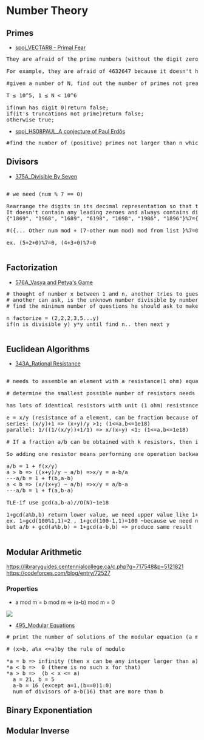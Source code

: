 # Number Theory

## Primes

- [spoj_VECTAR8 - Primal Fear](./1.primes/spoj_VECTAR8_Primal%20Fear.cpp)

<pre>
They are afraid of the prime numbers (without the digit zero), that remain prime no matter how many of the leading digits are omitted.

For example, they are afraid of 4632647 because it doesn't have the digit 0 and each of its truncations (632647, 32647, 2647, 647, 47, and 7) are primes. 

#given a number of N, find out the number of primes not greater that N, that changu and mangu are afraid of.

T ≤ 10^5, 1 ≤ N < 10^6

if(num has digit 0)return false;
if(it's truncations not prime)return false;
otherwise true;
</pre>

- [spoj_HS08PAUL_A conjecture of Paul Erdős](./1.primes/spoj_HS08PAUL_A%20conjecture%20of%20Paul%20Erdős.cpp)

<pre>
#find the number of (positive) primes not larger than n which are of the form x2+y4 (where x and y are integers).
</pre>

## Divisors

- [375A_Divisible By Seven](./2.divisors/375A_Divisible%20by%20Seven.cpp)
<pre>

# we need (num % 7 == 0)

Rearrange the digits in its decimal representation so that the resulting number will be divisible by 7.
It doesn't contain any leading zeroes and always contains digits 1, 6, 8, 9
{"1869", "1968", "1689", "6198", "1698", "1986", "1896"}%7={0,1,2,3,4,5,6}, find it using next_permutation.

#({... Other num mod + (7-other num mod) mod from list }%7=0 + zero at last)%7=0

ex. (5+2+0)%7=0, (4+3+0)%7=0

</pre>

## Factorization

- [576A_Vasya and Petya's Game](./2.divisors/576A_Vasya%20and%20Petya's%20Game.cpp)

<pre>
# thought of number x between 1 and n, another tries to guess the number
# another can ask, is the unknown number divisible by number y?
# find the minimum number of questions he should ask to make a guaranteed guess number.

n factorize = (2,2,2,3,5...y)
if(n is divisible y) y*y until find n.. then next y

</pre>

## Euclidean Algorithms

- [343A_Rational Resistance](./4.euclidean_algorithms/343A_Rational%20Resistance.cpp)
<pre>

# needs to assemble an element with a resistance(1 ohm) equal to the fraction of a/b.

# determine the smallest possible number of resistors needs to make such an element.

has lots of identical resistors with unit (1 ohm) resistance. our need resistance value can be constructed with these.

e = x/y (resistance of a element, can be fraction because of parallelism)
series: (x/y)+1 => (x+y)/y >1; (1<=a,b<=1e18)
parallel: 1/((1/(x/y))+1/1) => x/(x+y) <1; (1<=a,b<=1e18)

# If a fraction a/b can be obtained with k resistors, then it is simple to calculate that we can obtain fractions (a+b)/b and a/(a+b) with k + 1 resistors.

So adding one resistor means performing one operation backwards in Euclidean algorithm. That means that the answer is equal to the number of steps in standard Euclidean algorithm.

a/b = 1 + f(x/y)
a > b => ((x+y)/y ~ a/b) =>x/y = a-b/a
---a/b = 1 + f(b,a-b)
a < b => (x/(x+y) ~ a/b) =>x/y = a/b-a
---a/b = 1 + f(a,b-a)

TLE-if use gcd(a,b-a)//O(N)~1e18

1+gcd(a%b,b) return lower value, we need upper value like 1+gcd(a-b,b)
ex. 1+gcd(100%1,1)=2 , 1+gcd(100-1,1)=100 ~because we need num of resister(total num of time it called)
but a/b + gcd(a%b,b) = 1+gcd(a-b,b) => produce same result

</pre>

## Modular Arithmetic

https://libraryguides.centennialcollege.ca/c.php?g=717548&p=5121821
https://codeforces.com/blog/entry/72527

### Properties

- a mod m = b mod m => (a-b) mod m = 0

![](https://prod-qna-question-images.s3.amazonaws.com/qna-images/answer/6195f099-697f-489e-94ae-c77f1a063c08/8512de78-d4fd-43ef-9f61-33fcd14fa8c9/2dm5l1.jpg)

- [495_Modular Equations](./5.modular_arithmetic/modular_arithmetic/495B_Modular%20Equations.cpp)

<pre>
# print the number of solutions of the modular equation (a mod x = b). (0<=a,b<=1e9)

# (x>b, a%x <=a)by the rule of modulo

*a = b => infinity (then x can be any integer larger than a)
*a < b =>  0 (there is no such x for that)
*a > b =>  (b < x <= a)
  a = 21, b = 5
  a-b = 16 (except a=1,(b==0)1:0)
  num of divisors of a-b(16) that are more than b
</pre>

## Binary Exponentiation

## Modular Inverse
